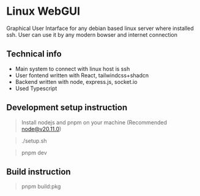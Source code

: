 # Linux WebGUI
Graphical User Intarface for any debian based linux server where installed ssh. User can use it by any modern bowser and internet connection

## Technical info
- Main system to connect with linux host is ssh
- User fontend written with React, tailwindcss+shadcn
- Backend written with node, express.js, socket.io
- Used Typescript

## Development setup instruction 
> Install nodejs and pnpm on your machine (Recommended node@v20.11.0)
 
> ./setup.sh

> pnpm dev 

## Build instruction
> pnpm build:pkg